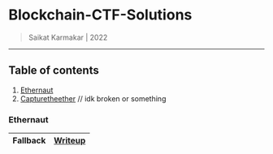 # Blockchain-CTF-Solutions

> Saikat Karmakar | 2022

----------------------------------------------------------------

## Table of contents

1. [Ethernaut](https://ethernaut.openzeppelin.com/)
2. [Capturetheether](https://capturetheether.com/) // idk broken or something

### Ethernaut

| Fallback | [Writeup](./ethernaut\fallback) |
|---|---|

